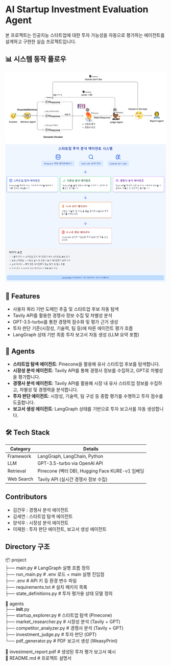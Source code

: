 # AI Startup Investment Evaluation Agent
본 프로젝트는 인공지능 스타트업에 대한 투자 가능성을 자동으로 평가하는 에이전트를 설계하고 구현한 실습 프로젝트입니다.


## 📊 시스템 동작 플로우

<img src="../flowchart.png"/>
<img src="../image.png"/>

## 🚀 Features

- 사용자 쿼리 기반 도메인 추출 및 스타트업 후보 자동 탐색
- Tavily API를 활용한 경쟁사 정보 수집 및 차별성 분석
- GPT-3.5-turbo를 통한 경쟁력 점수화 및 평가 근거 생성
- 투자 판단 기준(시장성, 기술력, 팀 등)에 따른 에이전트 평가 흐름
- LangGraph 상태 기반 최종 투자 보고서 자동 생성 (LLM 요약 포함)

## 🤖 Agents

- **스타트업 탐색 에이전트**: Pinecone을 활용해 유사 스타트업 후보를 탐색합니다.
- **시장성 분석 에이전트**: Tavily API를 통해 경쟁사 정보를 수집하고, GPT로 차별성을 평가합니다.
- **경쟁사 분석 에이전트**: Tavily API를 활용해 시장 내 유사 스타트업 정보를 수집하고, 차별성 및 경쟁력을 분석합니다.
- **투자 판단 에이전트**: 시장성, 기술력, 팀 구성 등 종합 평가를 수행하고 투자 점수를 도출합니다.
- **보고서 생성 에이전트**: LangGraph 상태를 기반으로 투자 보고서를 자동 생성합니다.

## 🛠️ Tech Stack

| Category   | Details                                      |
|------------|----------------------------------------------|
| Framework  | LangGraph, LangChain, Python                 |
| LLM        | GPT-3.5-turbo via OpenAI API                 |
| Retrieval  | Pinecone (벡터 DB), Hugging Face KURE-v1 임베딩 |
| Web Search | Tavily API (실시간 경쟁사 정보 수집)         |


## Contributors 
- 김건우 : 경쟁사 분석 에이전트
- 김세연 : 스타트업 탐색 에이전트
- 양석우 : 시장성 분석 에이전트
- 이재원 : 투자 판단 에이전트, 보고서 생성 에이전트

## Directory 구조
📦 project <br>
├── main.py                 # LangGraph 실행 흐름 정의 <br>
├── run_main.py             # .env 로드 + main 실행 진입점 <br>
├── .env                    # API 키 등 환경 변수 파일 <br>
├── requirements.txt        # 설치 패키지 목록 <br>
├── state_definitions.py    # 투자 평가용 상태 모델 정의 <br>

📁 agents <br>
├── __init__.py <br>
├── startup_explorer.py     # 스타트업 탐색 (Pinecone) <br>
├── market_researcher.py    # 시장성 분석 (Tavily + GPT) <br>
├── competitor_analyzer.py  # 경쟁사 분석 (Tavily + GPT) <br>
├── investment_judge.py     # 투자 판단 (GPT) <br>
└── pdf_generator.py        # PDF 보고서 생성 (WeasyPrint) <br>

📄 investment_report.pdf     # 생성된 투자 평가 보고서 예시 <br>
📄 README.md                 # 프로젝트 설명서
